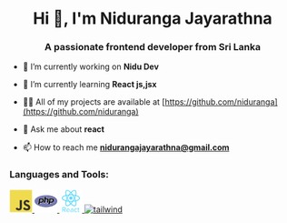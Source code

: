 <h1 align="center">Hi 👋, I'm Niduranga Jayarathna</h1>
<h3 align="center">A passionate frontend developer from Sri Lanka</h3>

- 🔭 I’m currently working on **Nidu Dev**

- 🌱 I’m currently learning **React js,jsx**

- 👨‍💻 All of my projects are available at [https://github.com/niduranga](https://github.com/niduranga)

- 💬 Ask me about **react**

- 📫 How to reach me **nidurangajayarathna@gmail.com**

<h3 align="left">Languages and Tools:</h3>
<p align="left"> <a href="https://developer.mozilla.org/en-US/docs/Web/JavaScript" target="_blank" rel="noreferrer"> <img src="https://raw.githubusercontent.com/devicons/devicon/master/icons/javascript/javascript-original.svg" alt="javascript" width="40" height="40"/> </a> <a href="https://www.php.net" target="_blank" rel="noreferrer"> <img src="https://raw.githubusercontent.com/devicons/devicon/master/icons/php/php-original.svg" alt="php" width="40" height="40"/> </a> <a href="https://reactjs.org/" target="_blank" rel="noreferrer"> <img src="https://raw.githubusercontent.com/devicons/devicon/master/icons/react/react-original-wordmark.svg" alt="react" width="40" height="40"/> </a> <a href="https://tailwindcss.com/" target="_blank" rel="noreferrer"> <img src="https://www.vectorlogo.zone/logos/tailwindcss/tailwindcss-icon.svg" alt="tailwind" width="40" height="40"/> </a> </p>
